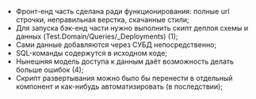 - Фронт-енд часть сделана ради функционирования: полные url строчки, неправильная верстка, скачанные стили;
- Для запуска бэк-енд части нужно выполнить скипт деплоя схемы и данных (Test.Domain/Queries/_Deployments) (1);
- Сами данные добавляются через СУБД непосредственно;
- SQL-команды содержутся в исходном коде;
- Нынешняя модель доступа к данным даёт возможность делать больше ошибок (4);
- Скрипт развертывания можно было бы перенести в отдельный компонент и как-нибудь автоматизировать (в последствии);
